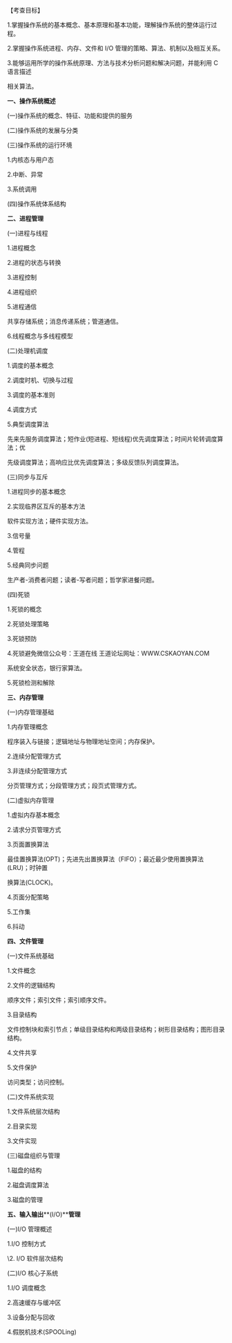 

【考查目标】

1.掌握操作系统的基本概念、基本原理和基本功能，理解操作系统的整体运行过程。

2.掌握操作系统进程、内存、文件和 I/O 管理的策略、算法、机制以及相互关系。

3.能够运用所学的操作系统原理、方法与技术分析问题和解决问题，并能利用 C 语言描述

相关算法。

**一、操作系统概述**

(一)操作系统的概念、特征、功能和提供的服务

(二)操作系统的发展与分类

(三)操作系统的运行环境

1.内核态与用户态

2.中断、异常

3.系统调用

(四)操作系统体系结构

**二、进程管理**

(一)进程与线程

1.进程概念

2.进程的状态与转换

3.进程控制

4.进程组织

5.进程通信

共享存储系统；消息传递系统；管道通信。

6.线程概念与多线程模型

(二)处理机调度

1.调度的基本概念

2.调度时机、切换与过程

3.调度的基本准则

4.调度方式

5.典型调度算法

先来先服务调度算法；短作业(短进程、短线程)优先调度算法；时间片轮转调度算法；优

先级调度算法；高响应比优先调度算法；多级反馈队列调度算法。

(三)同步与互斥

1.进程同步的基本概念

2.实现临界区互斥的基本方法

软件实现方法；硬件实现方法。

3.信号量

4.管程

5.经典同步问题

生产者-消费者问题；读者-写者问题；哲学家进餐问题。

(四)死锁

1.死锁的概念

2.死锁处理策略

3.死锁预防

4.死锁避免微信公众号：王道在线 王道论坛网址：WWW.CSKAOYAN.COM

系统安全状态，银行家算法。

5.死锁检测和解除

**三、内存管理**

(一)内存管理基础

1.内存管理概念

程序装入与链接；逻辑地址与物理地址空间；内存保护。

2.连续分配管理方式

3.非连续分配管理方式

分页管理方式；分段管理方式；段页式管理方式。

(二)虚拟内存管理

1.虚拟内存基本概念

2.请求分页管理方式

3.页面置换算法

最佳置换算法(OPT)；先进先出置换算法（FIFO）；最近最少使用置换算法(LRU)；时钟置

换算法(CLOCK)。

4.页面分配策略

5.工作集

6.抖动

**四、文件管理**

(一)文件系统基础

1.文件概念

2.文件的逻辑结构

顺序文件；索引文件；索引顺序文件。

3.目录结构

文件控制块和索引节点；单级目录结构和两级目录结构；树形目录结构；图形目录结构。

4.文件共享

5.文件保护

访问类型；访问控制。

(二)文件系统实现

1.文件系统层次结构

2.目录实现

3.文件实现

(三)磁盘组织与管理

1.磁盘的结构

2.磁盘调度算法

3.磁盘的管理

**五、输入输出****(I/O)****管理**

(一)I/O 管理概述

1.I/O 控制方式

\2. I/O 软件层次结构

(二)I/O 核心子系统

1.I/O 调度概念

2.高速缓存与缓冲区

3.设备分配与回收

4.假脱机技术(SPOOLing)

